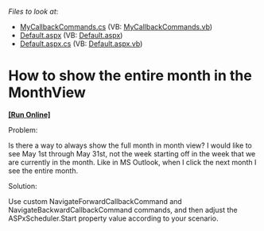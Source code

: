 <!-- default file list -->
*Files to look at*:

* [MyCallbackCommands.cs](./CS/WebSite/App_Code/MyCallbackCommands.cs) (VB: [MyCallbackCommands.vb](./VB/WebSite/App_Code/MyCallbackCommands.vb))
* [Default.aspx](./CS/WebSite/Default.aspx) (VB: [Default.aspx](./VB/WebSite/Default.aspx))
* [Default.aspx.cs](./CS/WebSite/Default.aspx.cs) (VB: [Default.aspx.vb](./VB/WebSite/Default.aspx.vb))
<!-- default file list end -->
# How to show the entire month in the MonthView
<!-- run online -->
**[[Run Online]](https://codecentral.devexpress.com/e497)**
<!-- run online end -->


<p>Problem:</p><p>Is there a way to always show the full month in month view? I would like to see May 1st through May 31st, not the week starting off in the week that we are currently in the month. Like in MS Outlook, when I click the next month I see the entire month.</p><p>Solution:</p><p>Use custom NavigateForwardCallbackCommand and NavigateBackwardCallbackCommand commands, and then adjust the ASPxScheduler.Start property value according to your scenario.</p>

<br/>


